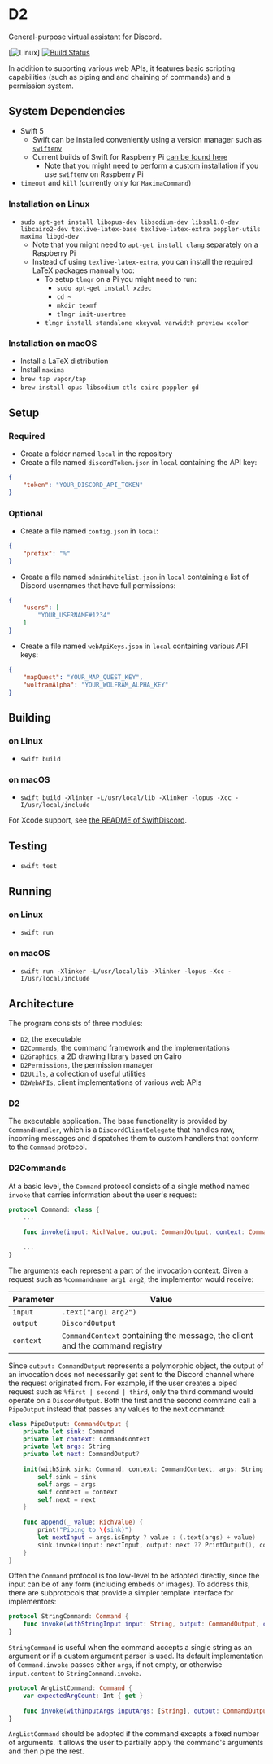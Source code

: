 # D2
General-purpose virtual assistant for Discord.

[![Linux](https://github.com/fwcd/d2/workflows/Linux/badge.svg)]
[![Build Status](https://travis-ci.org/fwcd/d2.svg?branch=master)](https://travis-ci.org/fwcd/d2)

In addition to suporting various web APIs, it features basic scripting capabilities (such as piping and and chaining of commands) and a permission system.

## System Dependencies
* Swift 5
	* Swift can be installed conveniently using a version manager such as [`swiftenv`](https://github.com/kylef/swiftenv)
	* Current builds of Swift for Raspberry Pi [can be found here](https://github.com/uraimo/buildSwiftOnARM/releases)
		* Note that you might need to perform a [custom installation](https://swiftenv.fuller.li/en/latest/commands.html#custom-installation) if you use `swiftenv` on Raspberry Pi
* `timeout` and `kill` (currently only for `MaximaCommand`)

### Installation on Linux
* `sudo apt-get install libopus-dev libsodium-dev libssl1.0-dev libcairo2-dev texlive-latex-base texlive-latex-extra poppler-utils maxima libgd-dev`
	* Note that you might need to `apt-get install clang` separately on a Raspberry Pi
	* Instead of using `texlive-latex-extra`, you can install the required LaTeX packages manually too:
		* To setup `tlmgr` on a Pi you might need to run:
			* `sudo apt-get install xzdec`
			* `cd ~`
			* `mkdir texmf`
			* `tlmgr init-usertree`
		* `tlmgr install standalone xkeyval varwidth preview xcolor`

### Installation on macOS
* Install a LaTeX distribution
* Install `maxima`
* `brew tap vapor/tap`
* `brew install opus libsodium ctls cairo poppler gd`

## Setup

### Required
* Create a folder named `local` in the repository
* Create a file named `discordToken.json` in `local` containing the API key:

```json
{
    "token": "YOUR_DISCORD_API_TOKEN"
}
```

### Optional
* Create a file named `config.json` in `local`:

```json
{
	"prefix": "%"
}
```

* Create a file named `adminWhitelist.json` in `local` containing a list of Discord usernames that have full permissions:

```json
{
    "users": [
        "YOUR_USERNAME#1234"
    ]
}
```

* Create a file named `webApiKeys.json` in `local` containing various API keys:

```json
{
	"mapQuest": "YOUR_MAP_QUEST_KEY",
	"wolframAlpha": "YOUR_WOLFRAM_ALPHA_KEY"
}
```

## Building

### on Linux
* `swift build`

### on macOS
* `swift build -Xlinker -L/usr/local/lib -Xlinker -lopus -Xcc -I/usr/local/include`

For Xcode support, see [the README of SwiftDiscord](https://github.com/nuclearace/SwiftDiscord/blob/master/README.md).

## Testing
* `swift test`

## Running

### on Linux
* `swift run`

### on macOS
* `swift run -Xlinker -L/usr/local/lib -Xlinker -lopus -Xcc -I/usr/local/include`

## Architecture
The program consists of three modules:

* `D2`, the executable
* `D2Commands`, the command framework and the implementations
* `D2Graphics`, a 2D drawing library based on Cairo
* `D2Permissions`, the permission manager
* `D2Utils`, a collection of useful utilities
* `D2WebAPIs`, client implementations of various web APIs

### D2
The executable application. The base functionality is provided by `CommandHandler`, which is a `DiscordClientDelegate` that handles raw, incoming messages and dispatches them to custom handlers that conform to the `Command` protocol.

### D2Commands
At a basic level, the `Command` protocol consists of a single method named `invoke` that carries information about the user's request:

```swift
protocol Command: class {
	...
	
	func invoke(input: RichValue, output: CommandOutput, context: CommandContext)
	
	...
}
```

The arguments each represent a part of the invocation context. Given a request such as `%commandname arg1 arg2`, the implementor would receive:

| Parameter | Value |
| --------- | ----- |
| `input` | `.text("arg1 arg2")` |
| `output` | `DiscordOutput` |
| `context` | `CommandContext` containing the message, the client and the command registry |

Since `output: CommandOutput` represents a polymorphic object, the output of an invocation does not necessarily get sent to the Discord channel where the request originated from. For example, if the user creates a piped request such as `%first | second | third`, only the third command would operate on a `DiscordOutput`. Both the first and the second command call a `PipeOutput` instead that passes any values to the next command:

```swift
class PipeOutput: CommandOutput {
	private let sink: Command
	private let context: CommandContext
	private let args: String
	private let next: CommandOutput?
	
	init(withSink sink: Command, context: CommandContext, args: String, next: CommandOutput? = nil) {
		self.sink = sink
		self.args = args
		self.context = context
		self.next = next
	}
	
	func append(_ value: RichValue) {
		print("Piping to \(sink)")
		let nextInput = args.isEmpty ? value : (.text(args) + value)
		sink.invoke(input: nextInput, output: next ?? PrintOutput(), context: context)
	}
}
```

Often the `Command` protocol is too low-level to be adopted directly, since the input can be of any form (including embeds or images). To address this, there are subprotocols that provide a simpler template interface for implementors:

```swift
protocol StringCommand: Command {
	func invoke(withStringInput input: String, output: CommandOutput, context: CommandContext)
}
```

`StringCommand` is useful when the command accepts a single string as an argument or if a custom argument parser is used. Its default implementation of `Command.invoke` passes either `args`, if not empty, or otherwise `input.content` to `StringCommand.invoke`.

```swift
protocol ArgListCommand: Command {
	var expectedArgCount: Int { get }
	
	func invoke(withInputArgs inputArgs: [String], output: CommandOutput, context: CommandContext)
}
```

`ArgListCommand` should be adopted if the command excepts a fixed number of arguments. It allows the user to partially apply the command's arguments and then pipe the rest.
